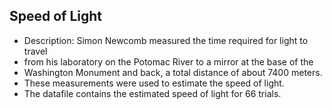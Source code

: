 ## Speed of Light

 * Description: Simon Newcomb measured the time required for light to travel
 * from his laboratory on the Potomac River to a mirror at the base of the
 * Washington Monument and back, a total distance of about 7400 meters.
 * These measurements were used to estimate the speed of light.
 * The datafile contains the estimated speed of light for 66 trials.
 
 